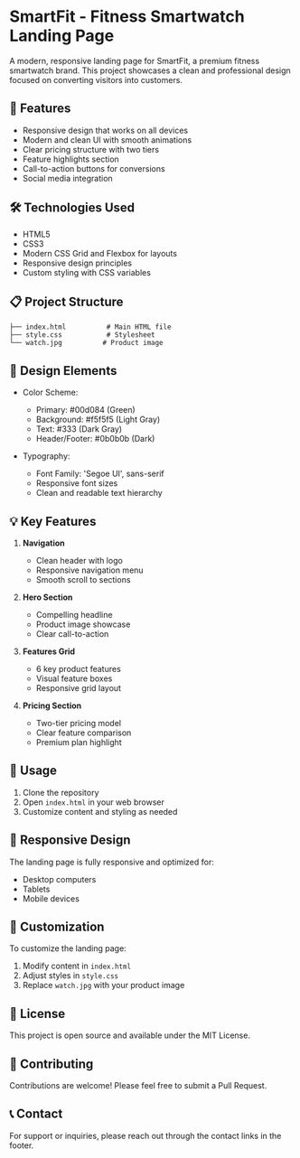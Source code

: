 # SmartFit - Fitness Smartwatch Landing Page

A modern, responsive landing page for SmartFit, a premium fitness smartwatch brand. This project showcases a clean and professional design focused on converting visitors into customers.

## 🚀 Features

- Responsive design that works on all devices
- Modern and clean UI with smooth animations
- Clear pricing structure with two tiers
- Feature highlights section
- Call-to-action buttons for conversions
- Social media integration

## 🛠️ Technologies Used

- HTML5
- CSS3
- Modern CSS Grid and Flexbox for layouts
- Responsive design principles
- Custom styling with CSS variables

## 📋 Project Structure

```
├── index.html          # Main HTML file
├── style.css           # Stylesheet
└── watch.jpg          # Product image
```

## 🎨 Design Elements

- Color Scheme:
  - Primary: #00d084 (Green)
  - Background: #f5f5f5 (Light Gray)
  - Text: #333 (Dark Gray)
  - Header/Footer: #0b0b0b (Dark)

- Typography:
  - Font Family: 'Segoe UI', sans-serif
  - Responsive font sizes
  - Clean and readable text hierarchy

## 💡 Key Features

1. **Navigation**
   - Clean header with logo
   - Responsive navigation menu
   - Smooth scroll to sections

2. **Hero Section**
   - Compelling headline
   - Product image showcase
   - Clear call-to-action

3. **Features Grid**
   - 6 key product features
   - Visual feature boxes
   - Responsive grid layout

4. **Pricing Section**
   - Two-tier pricing model
   - Clear feature comparison
   - Premium plan highlight

## 🎯 Usage

1. Clone the repository
2. Open `index.html` in your web browser
3. Customize content and styling as needed

## 📱 Responsive Design

The landing page is fully responsive and optimized for:
- Desktop computers
- Tablets
- Mobile devices

## 🔧 Customization

To customize the landing page:
1. Modify content in `index.html`
2. Adjust styles in `style.css`
3. Replace `watch.jpg` with your product image

## 📄 License

This project is open source and available under the MIT License.

## 👥 Contributing

Contributions are welcome! Please feel free to submit a Pull Request.

## 📞 Contact

For support or inquiries, please reach out through the contact links in the footer. 
